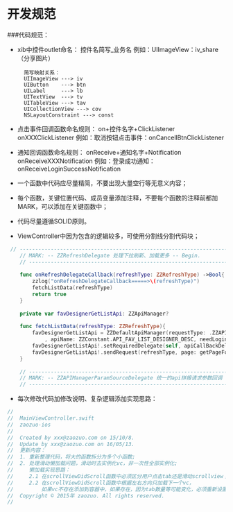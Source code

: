 # 开发规范

###代码规范：* xib中控件outlet命名：		控件名简写_业务名		例如：UIImageView：iv_share（分享图片）		简写映射关系：		UIImageView ---> iv		UIButton    ---> btn		UILabel		---> lb		UITextView	---> tv		UITableView ---> tav		UICollectionView ---> cov		NSLayoutConstraint ---> const* 点击事件回调函数命名规则：		on+控件名字+ClickListener		onXXXClickListener		例如：取消按钮点击事件：onCancellBtnClickListener* 通知回调函数命名规则：		onReceive+通知名字+Notification		onReceiveXXXNotification		例如：登录成功通知：onReceiveLoginSuccessNotification* 一个函数中代码应尽量精简，不要出现大量空行等无意义内容；* 每个函数，关键位置代码、成员变量添加注释，不要每个函数的注释前都加MARK，可以添加在关键函数中；* 代码尽量遵循SOLID原则。
* ViewController中因为包含的逻辑较多，可使用分割线分割代码块；
```swift
 // ------------------------------------------------------------------------------------
    // MARK: -- ZZRefreshDelegate 处理下拉刷新、加载更多 -- Begin.
    // ------------------------------------------------------------------------------------
    
    func onRefreshDelegateCallback(refreshType: ZZRefreshType) ->Bool{
        zzlog("onRefreshDelegateCallback=====>\(refreshType)")
        fetchListData(refreshType)
        return true
    }
    
    private var favDesignerGetListApi: ZZApiManager?
    
    func fetchListData(refreshType: ZZRefreshType){
        favDesignerGetListApi = ZZDefaultApiManager(requestType: .ZZAPIManagerRequestTypeHttpGet
            , apiName: ZZConstant.API_FAV_LIST_DESIGNER_DESC, needLogin: true)
        favDesignerGetListApi!.setRequiredDelegate(self, apiCallBackDelegate: self)
        favDesignerGetListApi!.sendRequest(refreshType, page: getPageForRequest(refreshType))
    }
    
    // ------------------------------------------------------------------------------------
    // MARK: -- ZZAPIManagerParamSourceDelegate 统一的api拼接请求参数回调 -- Begin.
    // ------------------------------------------------------------------------------------```
* 每次修改代码加修改说明、复杂逻辑添加实现思路：
```swift
//
//  MainViewController.swift
//  zaozuo-ios
//
//  Created by xxx@zaozuo.com on 15/10/8.
//  Update by xxx@zaozuo.com on 16/05/13.
//  更新内容：
//  1. 重新整理代码，将大的函数拆分为多个小函数;
//  2. 处理滑动懒加载问题，滑动时去实例化vc，非一次性全部实例化;
//     懒加载实现思路：
//     2.1 在scrollViewDidScroll函数中必须区分用户点击tab还是滑动scrollview；
//     2.2 在scrollViewDidScroll函数中根据左右方向只加载下一个vc，
//         如果vc不存在添加到容器中，如果存在，因为tab数量等可能变化，必须重新设置vc frame
//  Copyright © 2015年 zaozuo. All rights reserved.
//
```
